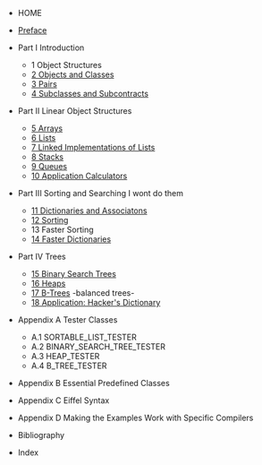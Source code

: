 - HOME

- [Preface](0_preface.md)

- Part I Introduction
    - 1 Object Structures
    - [2 Objects and Classes](2_Objects_and_Classes.md)
    - [3 Pairs](3_Pairs.md)
    - [4 Subclasses and Subcontracts](4_Subclasses_and_Subcontracts.md)
- Part II Linear Object Structures
    - [5 Arrays](5_Arrays.md)
    - [6 Lists](6_Lists.md)
    - [7 Linked Implementations of Lists](7_Linked_Implementations_of_Lists.md)
    - [8 Stacks](8_Stacks.md)
    - [9 Queues](9_Queues.md)
    - [10 Application Calculators](10_Application_Calculators.md)

- Part III Sorting and Searching I wont do them
    - [11 Dictionaries and Associatons](11_Dictionaries_and_Associations.md)
    - [12 Sorting](12_Sorting.md)
    - 13 Faster Sorting
    - [14 Faster Dictionaries](14_faster_dictionaries.md)

- Part IV Trees
    - [15 Binary Search Trees](15_Binary_Search_Trees.md)
    - [16 Heaps](16_Heaps.md)
    - [17 B-Trees](17_b-trees.md) -balanced trees-
    - [18 Application: Hacker's Dictionary](18_application_hackers_dicitonary.md)

- Appendix A Tester Classes
    - A.1 SORTABLE_LIST_TESTER
    - A.2 BINARY_SEARCH_TREE_TESTER
    - A.3 HEAP_TESTER
    - A.4 B_TREE_TESTER
- Appendix B Essential Predefined Classes
- Appendix C Eiffel Syntax
- Appendix D Making the Examples Work with Specific Compilers
- Bibliography
- Index